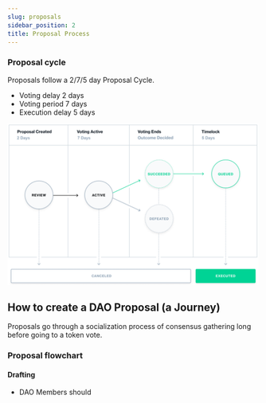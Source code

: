 ```yaml
---
slug: proposals
sidebar_position: 2
title: Proposal Process
---
```


### Proposal cycle
Proposals follow a 2/7/5 day Proposal Cycle.
- Voting delay 2 days
- Voting period 7 days
- Execution delay 5 days


![Collab.Land Proposal Cycle](../../static/img/tutorial/Proposal_cycle.png)

## How to create a DAO Proposal (a Journey)
Proposals go through a socialization process of consensus gathering long before going to a token vote.

### Proposal flowchart


#### Drafting

- DAO Members should 
